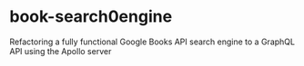 # book-search0engine
Refactoring a fully functional Google Books API search engine to a GraphQL API using the Apollo server
